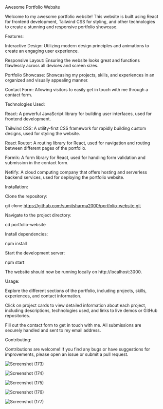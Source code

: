 Awesome Portfolio Website

Welcome to my awesome portfolio website! This website is built using React for frontend development, Tailwind CSS for styling, and other technologies to create a stunning and responsive portfolio showcase.

Features:

Interactive Design: Utilizing modern design principles and animations to create an engaging user experience.

Responsive Layout: Ensuring the website looks great and functions flawlessly across all devices and screen sizes.

Portfolio Showcase: Showcasing my projects, skills, and experiences in an organized and visually appealing manner.

Contact Form: Allowing visitors to easily get in touch with me through a contact form.

Technologies Used:

React: A powerful JavaScript library for building user interfaces, used for frontend development.

Tailwind CSS: A utility-first CSS framework for rapidly building custom designs, used for styling the website.

React Router: A routing library for React, used for navigation and routing between different pages of the portfolio.

Formik: A form library for React, used for handling form validation and submission in the contact form.

Netlify: A cloud computing company that offers hosting and serverless backend services, used for deploying the portfolio website.

Installation:

Clone the repository:

git clone https://github.com/sumitsharma2000/portfolio-website.git

Navigate to the project directory:

cd portfolio-website

Install dependencies:

npm install

Start the development server:

npm start

The website should now be running locally on http://localhost:3000.

Usage:

Explore the different sections of the portfolio, including projects, skills, experiences, and contact information.

Click on project cards to view detailed information about each project, including descriptions, technologies used, and links to live demos or GitHub repositories.

Fill out the contact form to get in touch with me. All submissions are securely handled and sent to my email address.

Contributing:

Contributions are welcome! If you find any bugs or have suggestions for improvements, please open an issue or submit a pull request.

![Screenshot (173)](https://github.com/SumitSharma2000/Sumit-Portfolio/assets/94536005/c554b93a-ef7d-4814-bd0b-97b547fcddb9)

![Screenshot (174)](https://github.com/SumitSharma2000/Sumit-Portfolio/assets/94536005/ceed2338-42b4-47f4-9bac-d827bcc717c4)

![Screenshot (175)](https://github.com/SumitSharma2000/Sumit-Portfolio/assets/94536005/10b6b7e8-18fd-4769-8758-9b9c6640f68b)

![Screenshot (176)](https://github.com/SumitSharma2000/Sumit-Portfolio/assets/94536005/c36dbfbc-eff8-4150-901a-65475c305d4e)

![Screenshot (177)](https://github.com/SumitSharma2000/Sumit-Portfolio/assets/94536005/67fd17be-84d7-40c2-83b3-d4445a5c42a1)
